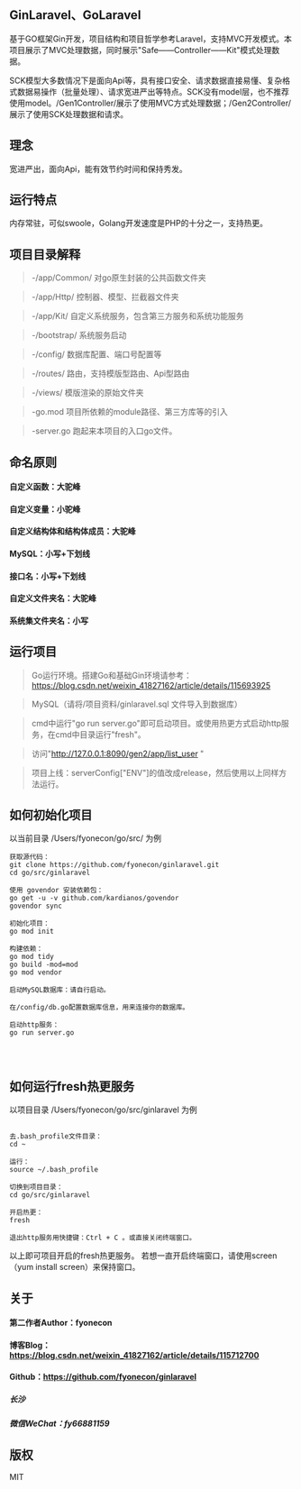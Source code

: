 ## GinLaravel、GoLaravel
基于GO框架Gin开发，项目结构和项目哲学参考Laravel，支持MVC开发模式。本项目展示了MVC处理数据，同时展示"Safe——Controller——Kit"模式处理数据。

SCK模型大多数情况下是面向Api等，具有接口安全、请求数据直接易懂、复杂格式数据易操作（批量处理）、请求宽进严出等特点。SCK没有model层，也不推荐使用model。/Gen1Controller/展示了使用MVC方式处理数据；/Gen2Controller/展示了使用SCK处理数据和请求。

## 理念
宽进严出，面向Api，能有效节约时间和保持秀发。

## 运行特点
内存常驻，可似swoole，Golang开发速度是PHP的十分之一，支持热更。

## 项目目录解释
> -/app/Common/ 对go原生封装的公共函数文件夹

> -/app/Http/ 控制器、模型、拦截器文件夹

> -/app/Kit/ 自定义系统服务，包含第三方服务和系统功能服务

> -/bootstrap/ 系统服务启动

> -/config/ 数据库配置、端口号配置等

> -/routes/ 路由，支持模版型路由、Api型路由

> -/views/ 模版渲染的原始文件夹

> -go.mod 项目所依赖的module路径、第三方库等的引入

> -server.go 跑起来本项目的入口go文件。

## 命名原则
#### 自定义函数：大驼峰
#### 自定义变量：小驼峰
#### 自定义结构体和结构体成员：大驼峰
#### MySQL：小写+下划线
#### 接口名：小写+下划线
#### 自定义文件夹名：大驼峰
#### 系统集文件夹名：小写

## 运行项目
>Go运行环境。搭建Go和基础Gin环境请参考：https://blog.csdn.net/weixin_41827162/article/details/115693925

> MySQL（请将/项目资料/ginlaravel.sql 文件导入到数据库）

> cmd中运行"go run server.go"即可启动项目。或使用热更方式启动http服务，在cmd中目录运行"fresh"。

> 访问"http://127.0.0.1:8090/gen2/app/list_user "

> 项目上线：serverConfig["ENV"]的值改成release，然后使用以上同样方法运行。

## 如何初始化项目
以当前目录 /Users/fyonecon/go/src/ 为例
```sybase
获取源代码：
git clone https://github.com/fyonecon/ginlaravel.git
cd go/src/ginlaravel

使用 govendor 安装依赖包：
go get -u -v github.com/kardianos/govendor
govendor sync

初始化项目：
go mod init

构建依赖：
go mod tidy
go build -mod=mod
go mod vendor

启动MySQL数据库：请自行启动。

在/config/db.go配置数据库信息，用来连接你的数据库。

启动http服务：
go run server.go




```

## 如何运行fresh热更服务
以项目目录 /Users/fyonecon/go/src/ginlaravel 为例
```sybase

去.bash_profile文件目录：
cd ~

运行：
source ~/.bash_profile

切换到项目目录：
cd go/src/ginlaravel

开启热更：
fresh

退出http服务用快捷键：Ctrl + C 。或直接关闭终端窗口。

```
以上即可项目开启的fresh热更服务。
若想一直开启终端窗口，请使用screen（yum install screen）来保持窗口。


## 关于
#### 第二作者Author：fyonecon
#### 博客Blog：https://blog.csdn.net/weixin_41827162/article/details/115712700
#### Github：https://github.com/fyonecon/ginlaravel
##### 长沙
##### 微信WeChat：fy66881159

## 版权
MIT